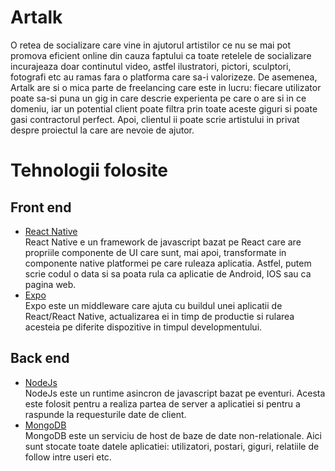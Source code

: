 # Artalk
O retea de socializare care vine in ajutorul artistilor ce nu se mai pot promova eficient online din cauza faptului ca toate retelele de socializare incurajeaza doar continutul video, astfel ilustratori, pictori, sculptori, fotografi etc au ramas fara o platforma care sa-i valorizeze. De asemenea, Artalk are si o mica parte de freelancing care este in lucru: fiecare utilizator poate sa-si puna un gig in care descrie experienta pe care o are si in ce domeniu, iar un potential client poate filtra prin toate aceste giguri si poate gasi contractorul perfect. Apoi, clientul ii poate scrie artistului in privat despre proiectul la care are nevoie de ajutor.
# Tehnologii folosite
## Front end
- [React Native](https://reactnative.dev/) \
    React Native e un framework de javascript bazat pe React care are propriile componente de UI care sunt, mai apoi, transformate in componente native platformei pe care ruleaza aplicatia. Astfel, putem scrie codul o data si sa poata rula ca aplicatie de Android, IOS sau ca pagina web.
- [Expo](https://expo.dev/) \
    Expo este un middleware care ajuta cu buildul unei aplicatii de React/React Native, actualizarea ei in timp de productie si rularea acesteia pe diferite dispozitive in timpul developmentului.
## Back end
- [NodeJs](https://nodejs.org/en/) \
    NodeJs este un runtime asincron de javascript bazat pe eventuri. Acesta este folosit pentru a realiza partea de server a aplicatiei si pentru a raspunde la requesturile date de client.
- [MongoDB](https://www.mongodb.com/) \
    MongoDB este un serviciu de host de baze de date non-relationale. Aici sunt stocate toate datele aplicatiei: utilizatori, postari, giguri, relatiile de follow intre useri etc. 
